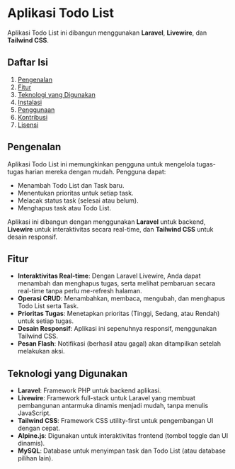 # Aplikasi Todo List

Aplikasi Todo List ini dibangun menggunakan **Laravel**, **Livewire**, dan **Tailwind CSS**.

## Daftar Isi

1. [Pengenalan](#pengenalan)
2. [Fitur](#fitur)
3. [Teknologi yang Digunakan](#teknologi-yang-digunakan)
4. [Instalasi](#instalasi)
5. [Penggunaan](#penggunaan)
6. [Kontribusi](#kontribusi)
7. [Lisensi](#lisensi)

## Pengenalan

Aplikasi Todo List ini memungkinkan pengguna untuk mengelola tugas-tugas harian mereka dengan mudah. Pengguna dapat:

- Menambah Todo List dan Task baru.
- Menentukan prioritas untuk setiap task.
- Melacak status task (selesai atau belum).
- Menghapus task atau Todo List.

Aplikasi ini dibangun dengan menggunakan **Laravel** untuk backend, **Livewire** untuk interaktivitas secara real-time, dan **Tailwind CSS** untuk desain responsif.

## Fitur

- **Interaktivitas Real-time**: Dengan Laravel Livewire, Anda dapat menambah dan menghapus tugas, serta melihat pembaruan secara real-time tanpa perlu me-refresh halaman.
- **Operasi CRUD**: Menambahkan, membaca, mengubah, dan menghapus Todo List serta Task.
- **Prioritas Tugas**: Menetapkan prioritas (Tinggi, Sedang, atau Rendah) untuk setiap tugas.
- **Desain Responsif**: Aplikasi ini sepenuhnya responsif, menggunakan Tailwind CSS.
- **Pesan Flash**: Notifikasi (berhasil atau gagal) akan ditampilkan setelah melakukan aksi.

## Teknologi yang Digunakan

- **Laravel**: Framework PHP untuk backend aplikasi.
- **Livewire**: Framework full-stack untuk Laravel yang membuat pembangunan antarmuka dinamis menjadi mudah, tanpa menulis JavaScript.
- **Tailwind CSS**: Framework CSS utility-first untuk pengembangan UI dengan cepat.
- **Alpine.js**: Digunakan untuk interaktivitas frontend (tombol toggle dan UI dinamis).
- **MySQL**: Database untuk menyimpan task dan Todo List (atau database pilihan lain).
